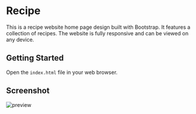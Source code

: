 # Recipe

This is a recipe website home page design built with Bootstrap. It features a collection of recipes. The website is fully responsive and can be viewed on any device.

## Getting Started

Open the `index.html` file in your web browser.

## Screenshot

![preview](https://i.imgur.com/AL7oZMv.png)
